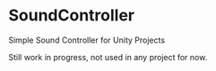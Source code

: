 # SoundController
Simple Sound Controller for Unity Projects


Still work in progress, not used in any project for now.
